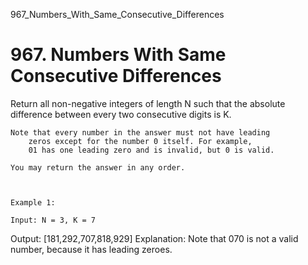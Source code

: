 967_Numbers_With_Same_Consecutive_Differences
# 967. Numbers With Same Consecutive Differences

Return all non-negative integers of length N such that the
        absolute difference between every two consecutive digits is K.

    Note that every number in the answer must not have leading
        zeros except for the number 0 itself. For example,
        01 has one leading zero and is invalid, but 0 is valid.

    You may return the answer in any order.

     

    Example 1:

    Input: N = 3, K = 7
Output: [181,292,707,818,929]
Explanation: Note that 070 is not a valid number, because it has leading zeroes.